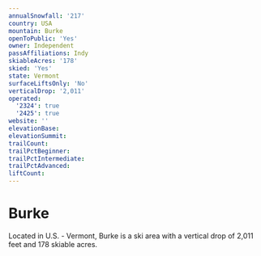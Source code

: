 ```yaml
---
annualSnowfall: '217'
country: USA
mountain: Burke
openToPublic: 'Yes'
owner: Independent
passAffiliations: Indy
skiableAcres: '178'
skied: 'Yes'
state: Vermont
surfaceLiftsOnly: 'No'
verticalDrop: '2,011'
operated:
  '2324': true
  '2425': true
website: ''
elevationBase:
elevationSummit:
trailCount:
trailPctBeginner:
trailPctIntermediate:
trailPctAdvanced:
liftCount:
---
```



# Burke

Located in U.S. - Vermont, Burke is a ski area with a vertical drop of 2,011 feet and 178 skiable acres.
